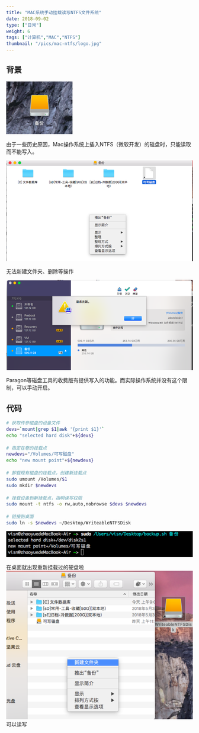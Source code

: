 ```yaml
---
title: "MAC系统手动挂载读写NTFS文件系统"
date: 2018-09-02
type: ["日常"]
weight: 6
tags: ["计算机","MAC","NTFS"]
thumbnail: "/pics/mac-ntfs/logo.jpg"
---
```


## 背景

![](/pics/mac-ntfs/01.png)

由于一些历史原因，Mac操作系统上插入NTFS（微软开发）的磁盘时，只能读取而不能写入。

![](/pics/mac-ntfs/02.png)

无法新建文件夹、删除等操作

![](/pics/mac-ntfs/03.png)

Paragon等磁盘工具的收费版有提供写入的功能。而实际操作系统并没有这个限制，可以手动开启。

## 代码

```sh
# 获取传参磁盘的设备文件
devs=`mount|grep $1|awk '{print $1}'`
echo "selected hard disk"+${devs}

# 指定在卷的挂载点
newdevs="/Volumes/可写磁盘"
echo "new mount point"+${newdevs}

# 卸载现有磁盘的挂载点，创建新挂载点
sudo umount /Volumes/$1
sudo mkdir $newdevs

# 挂载设备到新挂载点，指明读写权限
sudo mount -t ntfs -o rw,auto,nobrowse $devs $newdevs

# 链接到桌面
sudo ln -s $newdevs ~/Desktop/WriteableNTFSDisk
```

![](/pics/mac-ntfs/04.png)

在桌面就出现重新挂载过的硬盘啦
![](/pics/mac-ntfs/05.png)
可以读写

